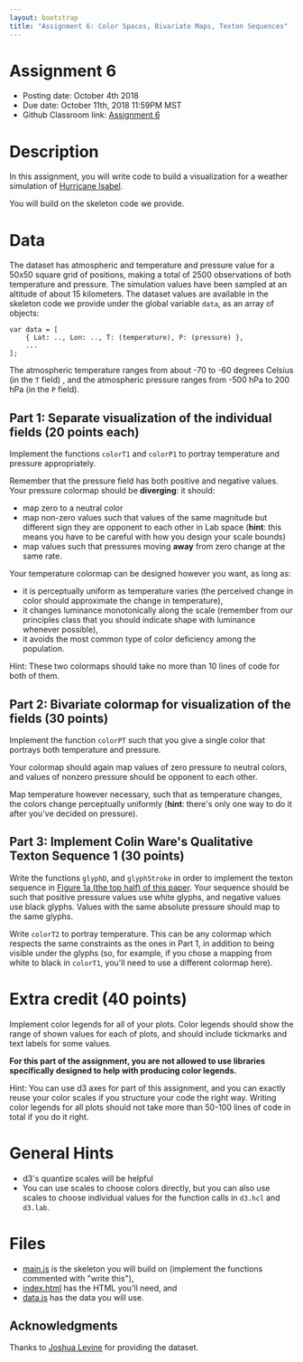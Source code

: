 ```yaml
---
layout: bootstrap
title: "Assignment 6: Color Spaces, Bivariate Maps, Texton Sequences"
---
```


# Assignment 6

- Posting date: October 4th 2018
- Due date: October 11th, 2018 11:59PM MST
- Github Classroom link: [Assignment 6](https://classroom.github.com/a/zTPjm9tb)


# Description

In this assignment, you will write code to build a visualization for a
weather simulation of
[Hurricane Isabel](https://en.wikipedia.org/wiki/Hurricane_Isabel).

You will build on the skeleton code we provide. 

# Data

The dataset has atmospheric and temperature and pressure value for a
50x50 square grid of positions, making a total of 2500 observations of
both temperature and pressure. The simulation values have been sampled
at an altitude of about 15 kilometers. The dataset values are available in
the skeleton code we provide under the global variable `data`, as an
array of objects:

    var data = [
	    { Lat: .., Lon: .., T: (temperature), P: (pressure) },
		...
	];

The atmospheric temperature ranges from about -70 to -60 degrees
Celsius (in the `T` field) , and the atmospheric pressure ranges from
-500 hPa to 200 hPa (in the `P` field). 

## Part 1: Separate visualization of the individual fields (20 points each)

Implement the functions `colorT1` and `colorP1` to portray temperature
and pressure appropriately. 

Remember that the pressure field has both positive and negative
values. Your pressure colormap should be **diverging**: it should:

- map zero to a neutral color
- map non-zero values such that values of the same magnitude but
different sign they are opponent to each other in Lab
space (**hint**: this means you have to be careful with how you design
your scale bounds)
- map values such that pressures moving **away** from zero change at
  the same rate.
  
Your temperature colormap can be designed however you want, as long
as:

- it is perceptually uniform as temperature varies (the perceived change
in color should approximate the change in temperature), 
- it changes luminance monotonically along the scale (remember from our
principles class that you should indicate shape with luminance
whenever possible),
- it avoids the most common type of color deficiency among the
  population.
  
Hint: These two colormaps should take no more than 10 lines of code
for both of them.

## Part 2: Bivariate colormap for visualization of the fields (30 points)
   
Implement the function `colorPT` such that you give a single color
that portrays both temperature and pressure.

Your colormap should again map values of zero pressure to neutral
colors, and values of nonzero pressure should be opponent to each
other.

Map temperature however necessary, such that as temperature changes,
the colors change perceptually uniformly (**hint**: there's only one
way to do it after you've decided on pressure).

## Part 3: Implement Colin Ware's Qualitative Texton Sequence 1 (30 points)

Write the functions `glyphD`, and `glyphStroke` in order to implement
the texton sequence in
[Figure 1a (the top half) of this paper](http://ccom.unh.edu/vislab/PDFs/QTonS.pdf). Your
sequence should be such that positive pressure values use white
glyphs, and negative values use black glyphs. Values with the same
absolute pressure should map to the same glyphs.

Write `colorT2` to portray temperature. This can be any colormap which
respects the same constraints as the ones in Part 1, in addition to
being visible under the glyphs (so, for example, if you chose a
mapping from white to black in `colorT1`, you'll need to use a
different colormap here).

# Extra credit (40 points)

Implement color legends for all of your plots. Color legends should
show the range of shown values for each of plots, and should include
tickmarks and text labels for some values.

**For this part of the assignment, you are not allowed to use
libraries specifically designed to help with producing color legends.**

Hint: You can use d3 axes for part of this assignment, and you can
exactly reuse your color scales if you structure your code the right
way. Writing color legends for all plots should not take more than
50-100 lines of code in total if you do it right.

# General Hints

- d3's quantize scales will be helpful
- You can use scales to choose colors directly, but you can also
  use scales to choose individual values for the function calls in
  `d3.hcl` and `d3.lab`.

# Files

- [main.js](assignment_6/main.js) is the skeleton you will build on
  (implement the functions commented with "write this"),
- [index.html](assignment_6/index.html) has the HTML you'll need, and
- [data.js](assignment_6/data.js) has the data you will use.

## Acknowledgments

Thanks to [Joshua Levine](http://www.cs.arizona.edu/~josh/) for providing the dataset.
